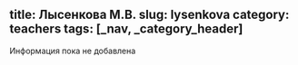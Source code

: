 title: Лысенкова М.В.
slug: lysenkova
category: teachers
tags: [_nav, _category_header]
---

Информация пока не добавлена

